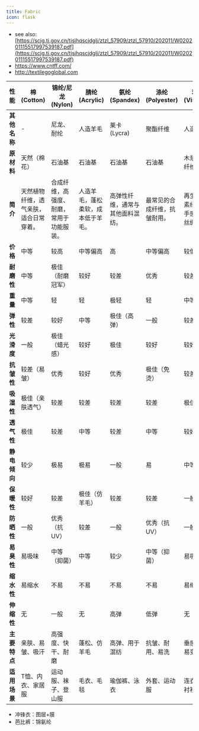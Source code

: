 ```yaml
---
title: Fabric
icon: flask
---
```


- see also: [https://scjg.tj.gov.cn/tjsjhqscjdglj/ztzl_57909/ztzl_57910/202011/W020201115517997539187.pdf](https://scjg.tj.gov.cn/tjsjhqscjdglj/ztzl_57909/ztzl_57910/202011/W020201115517997539187.pdf)
- https://www.cntff.com/
- http://textilegoglobal.com

| 性能         | 棉 (Cotton)       | 锦纶/尼龙 (Nylon)       | 腈纶 (Acrylic)       | 氨纶 (Spandex)       | 涤纶 (Polyester)       | 粘纤 (Viscose)       | 莫代尔 (Modal)       | 醋酯纤维 (Acetate)       |
|--------------|-------------------|-------------------------|----------------------|----------------------|------------------------|----------------------|----------------------|--------------------------|
| **其他名称**  | -                 | 尼龙、耐纶              | 人造羊毛             | 莱卡 (Lycra)         | 聚酯纤维               | 人造丝               | -                    | 醋酸纤维                 |
| **原材料**    | 天然（棉花）      | 石油基                  | 石油基               | 石油基               | 石油基                 | 木浆/再生纤维素      | 木浆/再生纤维素      | 木浆/化学处理             |
| **简介**      | 天然植物纤维，透气亲肤，适合日常穿着。 | 合成纤维，高强度、耐磨，常用于功能服装。     | 人造羊毛，蓬松柔软，成本低于羊毛。         | 高弹性纤维，通常与其他面料混纺。           | 最常见的合成纤维，抗皱耐用。              | 再生纤维素纤维，手感类似丝绸。            | 高档再生纤维，比棉更柔软环保。            | 半合成纤维，光泽感接近真丝。              |
| **价格**      | 中等              | 较高                    | 中等偏高             | 高                   | 中等偏高               | 较低                 | 中等偏高             | 中等偏高                 |
| **耐磨性**    | 中等              | 极佳（耐磨冠军）         | 较好                | 较差                | 优秀                   | 较差                | 中等                | 较差                    |
| **重量**      | 中等              | 轻                      | 轻                  | 极轻                | 轻                     | 中等                | 中等                | 轻                      |
| **弹性**      | 较差              | 较好                    | 中等                | 极佳（高弹）         | 一般                   | 较差                | 一般                | 中等                    |
| **光滑度**    | 一般              | 极佳（蜡光感）           | 较好                | 极佳                | 较好                   | 较好                | 极佳                | 极佳                    |
| **抗皱性**    | 较差（易皱）      | 优秀                    | 较好                | 优秀                | 极佳（免烫）           | 较差                | 一般                | 较好                    |
| **吸湿性**    | 极佳（亲肤透气）  | 较差                    | 较差                | 较差                | 较差                   | 极佳                | 极佳                | 较好                    |
| **透气性**    | 极佳              | 较差                    | 中等                | 较差                | 中等                   | 较好                | 极佳                | 较好                    |
| **静电倾向**  | 较少              | 极易                    | 极易                | 一般                | 易                     | 中等                | 较少                | 易                      |
| **保暖性**    | 较好              | 较差                    | 极佳（仿羊毛）       | 较差                | 较差                   | 一般                | 一般                | 一般                    |
| **防晒性**    | 一般              | 优秀（抗UV）            | 较差                | 一般                | 优秀（抗UV）           | 一般                | 一般                | 一般                    |
| **易臭性**    | 易吸味            | 中等（抑菌）            | 中等                | 较少                | 中等（抑菌）           | 易吸味              | 易吸味              | 一般                    |
| **缩水性**    | 易缩水            | 不易                    | 不易                | 不易                | 不易                   | 易缩水              | 轻微缩水            | 易缩水                  |
| **伸缩性**    | 无                | 一般                    | 无                  | 高弹                | 低弹                   | 无                  | 微弹                | 轻微                    |
| **主要特点**  | 亲肤、易皱、吸汗  | 高强度、快干、耐磨       | 蓬松、仿羊毛         | 高弹、用于混纺       | 抗皱、耐用、易洗        | 垂感好、易变形       | 柔软、环保           | 光泽感、易染色             |
| **适用场景**  | T恤、内衣、家居服 | 运动服、袜子、登山服     | 毛衣、毛毯          | 瑜伽裤、泳衣         | 外套、运动服           | 连衣裙、衬衫         | 高端内衣、睡衣       | 礼服衬里、领带             |


- 冲锋衣：图层+膜
- 芭比裤：锦氨纶